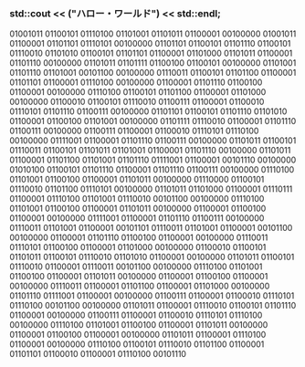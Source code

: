### std::cout << ("ハロー・ワールド") << std::endl;

01001011 01100101 01110100 01101001 01101011 01100001 00100000 01001011 01100001 01101101 01110101 00100000 01101101 01100101 01101110 01100101 01110010 01101010 01100101 01101101 01100001 01101000 01101011 01100001 01101110 00100000 01101011 01101111 01100100 01100101 00100000 01101001 01101110 01101001 00101100 00100000 01110011 01100101 01101100 01100001 01101101 01100001 01110100 00100000 01100001 01101110 01100100 01100001 00100000 01110100 01100101 01101100 01100001 01101000 00100000 01100010 01100101 01110010 01100111 01100001 01100010 01110101 01101110 01100111 00100000 01101101 01100101 01101110 01101010 01100001 01100100 01101001 00100000 01101111 01110010 01100001 01101110 01100111 00100000 01100111 01100001 01100010 01110101 01110100 00100000 01111001 01100001 01101110 01100111 00100000 01101011 01100101 01110011 01100101 01101011 01101001 01100001 01101110 00100000 01101011 01100001 01101100 01101001 01101110 01111001 01100001 00101110 00100000 01010100 01100101 01101110 01100001 01101110 01100111 00100000 01110100 01101001 01100100 01100001 01101011 00100000 01110000 01100101 01110010 01101100 01110101 00100000 01101011 01101000 01100001 01110111 01100001 01110100 01101001 01110010 00101100 00100000 01110100 01101001 01100100 01100001 01101011 00100000 01100001 01100100 01100001 00100000 01111001 01100001 01101110 01100111 00100000 01110011 01101001 01100001 00101101 01110011 01101001 01100001 00101100 00100000 01100001 01101110 01100100 01100001 00100000 01110011 01110101 01100100 01100001 01101000 00100000 01100010 01100101 01101011 01100101 01110010 01101010 01100001 00100000 01101011 01100101 01110010 01100001 01110011 00101100 00100000 01110100 01101001 01100100 01100001 01101011 00100000 01100001 01100100 01100001 00100000 01110011 01100001 01101100 01100001 01101000 00100000 01101110 01111001 01100001 00100000 01100111 01100001 01100010 01110101 01110100 00101100 00100000 01101011 01100001 01110010 01100101 01101110 01100001 00100000 01100111 01100001 01100010 01110101 01110100 00100000 01110100 01101001 01100100 01100001 01101011 00100000 01100001 01100100 01100001 00100000 01101011 01100001 01110100 01100001 00100000 01110100 01100101 01110010 01101100 01100001 01101101 01100010 01100001 01110100 00101110
